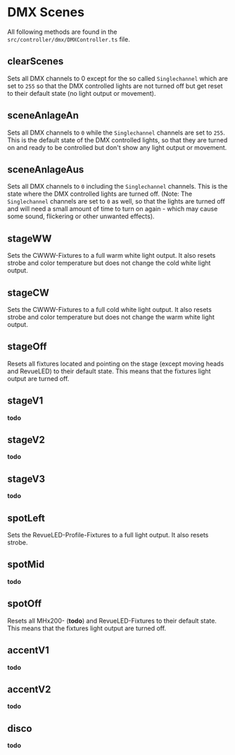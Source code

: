# DMX Scenes

All following methods are found in the `src/controller/dmx/DMXController.ts` file.

## clearScenes

Sets all DMX channels to 0 except for the so called `Singlechannel` which are set to `255` so that the DMX controlled lights are not turned off but get reset to their default state (no light output or movement).

## sceneAnlageAn

Sets all DMX channels to `0` while the `Singlechannel` channels are set to `255`. This is the default state of the DMX controlled lights, so that they are turned on and ready to be controlled but don't show any light output or movement.

## sceneAnlageAus

Sets all DMX channels to `0` including the `Singlechannel` channels. This is the state where the DMX controlled lights are turned off. (Note: The `Singlechannel` channels are set to `0` as well, so that the lights are turned off and will need a small amount of time to turn on again - which may cause some sound, flickering or other unwanted effects).

## stageWW

Sets the CWWW-Fixtures to a full warm white light output. It also resets strobe and color temperature but does not change the cold white light output.

## stageCW

Sets the CWWW-Fixtures to a full cold white light output. It also resets strobe and color temperature but does not change the warm white light output.

## stageOff

Resets all fixtures located and pointing on the stage (except moving heads and RevueLED) to their default state. This means that the fixtures light output are turned off.

## stageV1

**todo**

## stageV2

**todo**

## stageV3

**todo**

## spotLeft

Sets the RevueLED-Profile-Fixtures to a full light output. It also resets strobe.

## spotMid

**todo**

## spotOff

Resets all MHx200- (**todo**) and RevueLED-Fixtures to their default state. This means that the fixtures light output are turned off.

## accentV1

**todo**

## accentV2

**todo**

## disco

**todo**
